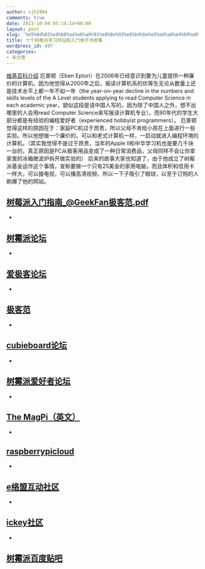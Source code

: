 ```yaml
---
author: xjh1994
comments: true
date: 2013-10-04 05:14:14+00:00
layout: post
slug: '%e5%8d%81%e4%b8%aa%e6%a0%91%e8%8e%93%e6%b4%be%e5%ad%a6%e4%b9%a0%e7%bd%91%e7%ab%99%e5%92%8c%e5%85%a5%e9%97%a8%e7%94%b5%e5%ad%90%e4%b9%a6%e6%94%b6%e9%9b%86'
title: 十个树莓派学习网站和入门电子书收集
wordpress_id: 497
categories:
- 未分类
---
```


[维基百科介绍](http://zh.wikipedia.org/zh-cn/%E6%A0%91%E8%8E%93%E6%B4%BE)
厄普顿（Eben Epton）在2006年已经意识到要为儿童提供一种廉价的计算机，因为他觉得从2000年之后，报读计算机系的优等生无论从数量上还是技术水平上都一年不如一年（the year-on-year decline in the numbers and skills levels of the A Level students applying to read Computer Science in each academic year，貌似这段是请中国人写的，因为除了中国人之外，想不出哪里的人会用read Computer Science来写报读计算机专业）。而90年代的学生大部分都是有经验的编程爱好者（experienced hobbyist programmers）。
厄普顿觉得这样的原因在于：家庭PC机过于昂贵，所以父母不肯给小孩在上面进行一些实验。所以他想做一个廉价的，可以和老式计算机一样，一启动就进入编程环境的计算机。（其实我觉得不是过于昂贵，当年的Apple II和中华学习机也是要几千块一台的，真正原因是PC从极客用品变成了一种日常消费品，父母同样不会让你拿家里的冰箱微波炉拆开做实验的）
后来的故事大家也知道了，由于他成立了树莓派基金运作这个事情，宣称要做一个只有25美金的家用电脑，而且体积和信用卡一样大，可以接电视，可以播高清视频，所以一下子吸引了眼球，以至于订购的人刷爆了他的网站。


## [树莓派入门指南_@GeekFan极客范.pdf](http://pan.baidu.com/share/link?shareid=2217805167&uk=3775748088)





	
  * 


## [树霉派论坛](http://www.shumeipai.net)




	
  * 


## [爱极客论坛](http://www.lovegeek.cn)




	
  * 


## [极客范](http://www.geekfan.net)




	
  * 


## [cubieboard论坛](http://cn.cubieboard.org/)




	
  * 


## [树霉派爱好者论坛](http://bbs.shumeipai.org/)




	
  * 


## [The MagPi（英文）](http://www.themagpi.com/)




	
  * 


## [raspberrypicloud](http://raspberrypicloud.wordpress.com/)




	
  * 


## [e络盟互动社区](http://www.element14.com/community/groups/raspberry-pi?view=documents)




	
  * 


## [ickey社区](http://bbs.ickey.cn/)




	
  * 


## [树霉派百度贴吧](http://tieba.baidu.com/f?kw=%CA%F7%DD%AE%C5%C9&fr=ala0)





